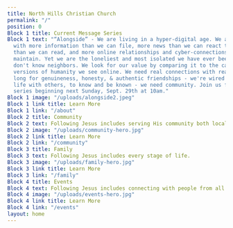 ```yaml
---
title: North Hills Christian Church
permalink: "/"
position: 0
Block 1 title: Current Message Series
Block 1 text: "“Alongside” - We are living in a hyper-digital age. We are flooded
  with more information than we can file, more news than we can react to, more advertisements
  than we can read, and more online relationships and cyber-connections than we can
  maintain. Yet we are the loneliest and most isolated we have ever been. Neighbors
  don't know neighbors. We look for our value by comparing it to the carefully manicured
  versions of humanity we see online. We need real connections with real people. We
  long for genuineness, honesty, & authentic friendships - we're wired to experience
  life with others, to know and be known - we need community. Join us for this message
  series beginning next Sunday, Sept. 29th at 10am."
Block 1 image: "/uploads/alongside2.jpeg"
Block 1 link title: Learn More
Block 1 link: "/about"
Block 2 title: Community
Block 2 text: Following Jesus includes serving His community both locally and globally.
Block 2 image: "/uploads/community-hero.jpg"
Block 2 link title: Learn More
Block 2 link: "/community"
Block 3 title: Family
Block 3 text: Following Jesus includes every stage of life.
Block 3 image: "/uploads/family-hero.jpg"
Block 3 link title: Learn More
Block 3 link: "/family"
Block 4 title: Events
Block 4 text: Following Jesus includes connecting with people from all walks of life.
Block 4 image: "/uploads/events-hero.jpg"
Block 4 link title: Learn More
Block 4 link: "/events"
layout: home
---
```



